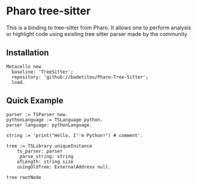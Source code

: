# Pharo tree-sitter

This is a binding to tree-sitter from Pharo.
It allows one to perform analysis or highlight code using existing tree sitter parser made by the community

## Installation

```st
Metacello new
  baseline: 'TreeSitter';
  repository: 'github://badetitou/Pharo-Tree-Sitter';
  load.
```

## Quick Example

```st
parser := TSParser new.
pythonLanguage := TSLanguage python.
parser language: pythonLanguage.

string := 'print("Hello, I''m Python!") # comment'.

tree := TSLibrary uniqueInstance
	ts_parser: parser
	_parse_string: string
	ofLength: string size
	usingOldTree: ExternalAddress null.

tree rootNode
```
